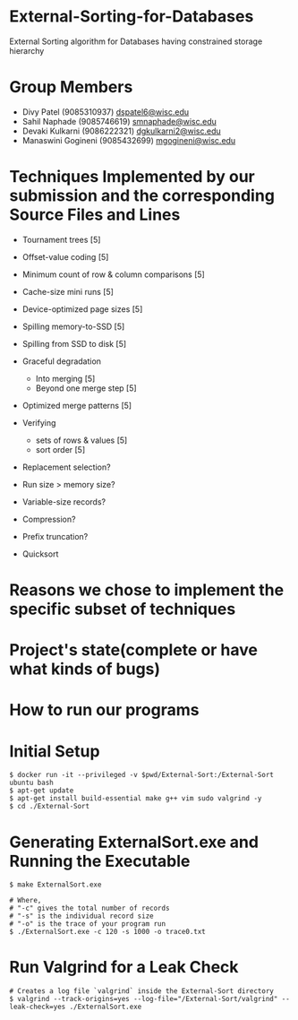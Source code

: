 # External-Sorting-for-Databases
External Sorting algorithm for Databases having constrained storage hierarchy

# Group Members
- Divy Patel (9085310937) dspatel6@wisc.edu
- Sahil Naphade (9085746619) smnaphade@wisc.edu
- Devaki Kulkarni (9086222321) dgkulkarni2@wisc.edu
- Manaswini Gogineni (9085432699) mgogineni@wisc.edu 

# Techniques Implemented by our submission and the corresponding Source Files and Lines

- Tournament trees [5]
- Offset-value coding [5]
- Minimum count of row & column comparisons [5]
- Cache-size mini runs [5]
- Device-optimized page sizes [5]
- Spilling memory-to-SSD [5]
- Spilling from SSD to disk [5]
- Graceful degradation
  - Into merging [5]
  - Beyond one merge step [5]
- Optimized merge patterns [5]
- Verifying
  - sets of rows & values [5]
  - sort order [5]

- Replacement selection?
- Run size > memory size?
- Variable-size records?
- Compression?
- Prefix truncation?
- Quicksort


# Reasons we chose to implement the specific subset of techniques 
# Project's state(complete or have what kinds of bugs) 
# How to run our programs

# Initial Setup
```
$ docker run -it --privileged -v $pwd/External-Sort:/External-Sort ubuntu bash
$ apt-get update
$ apt-get install build-essential make g++ vim sudo valgrind -y
$ cd ./External-Sort
```

# Generating ExternalSort.exe and Running the Executable
```
$ make ExternalSort.exe

# Where,
# "-c" gives the total number of records
# "-s" is the individual record size
# "-o" is the trace of your program run
$ ./ExternalSort.exe -c 120 -s 1000 -o trace0.txt
```

# Run Valgrind for a Leak Check
```
# Creates a log file `valgrind` inside the External-Sort directory
$ valgrind --track-origins=yes --log-file="/External-Sort/valgrind" --leak-check=yes ./ExternalSort.exe
```